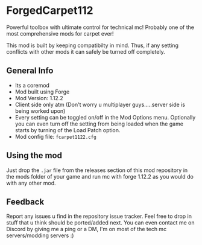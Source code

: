 # ForgedCarpet112
Powerful toolbox with ultimate control for technical mc!
Probably one of the most comprehensive mods for carpet ever!

This mod is built by keeping compatibilty in mind. Thus, if any setting conflicts with other mods it can safely be turned 
off completely.

## General Info
- Its a coremod
- Mod built using Forge
- Mod Version: 1.12.2
- Client side only atm (Don't worry u multiplayer guys.....server side is being worked upon)
- Every setting can be toggled on/off in the Mod Options menu. Optionally you can even turn off the setting from being
  loaded when the game starts by turning of the Load Patch option.
- Mod config file: `fcarpet1122.cfg`
  
## Using the mod
Just drop the `.jar` file from the releases section of this mod repository in the mods folder of your game and run mc with 
forge 1.12.2 as you would do with any other mod.

## Feedback
Report any issues u find in the repository issue tracker.
Feel free to drop in stuff that u think should be ported/added next.
You can even contact me on Discord by giving me a ping or a DM, I'm on most of the tech mc servers/modding servers :) 

